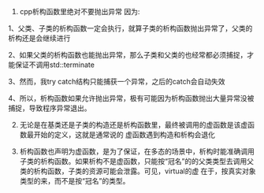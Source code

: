 1. cpp析构函数里绝对不要抛出异常 因为:

1、父类、子类的析构函数一定会执行，就算子类的析构函数抛出异常了，父类的析构还是会继续进行

2、如果父类的析构函数也能抛出异常，那么子类和父类的也经常都必须捕捉，才能保证不调用std::terminate

3、然而，我try catch结构只能捕获一个异常，之后的catch会自动失效

4、所以，析构函数如果允许抛出异常，极有可能因为析构函数抛出大量异常没被捕捉，导致程序异常退出。

2. 无论是在基类还是子类的构造还是析构函数里，最终被调用的虚函数是该虚函数最开始的定义，这就是通常说的  虚函数遇到构造和析构会退化

3. 析构函数也声明为虚函数，是为了保证，在多态的场景中，析构时能准确调用子类的析构函数。如果析构不是虚函数，只能按“冠名”的的父类类型去调用父类的析构函数，子类的资源可能会泄露。可见，virtual的虚  在于，按真实对象类型的来，而不是按“冠名”的类型。
